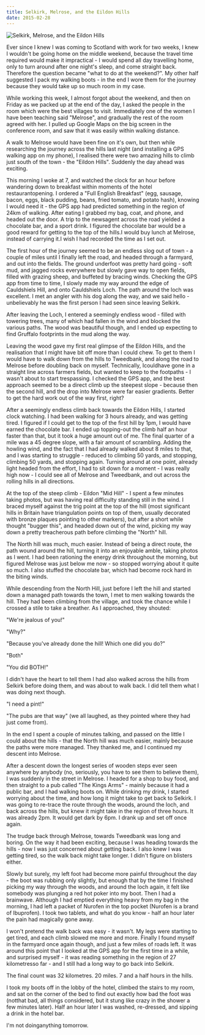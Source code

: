 ```yaml
---
title: Selkirk, Melrose, and the Eildon Hills
date: 2015-02-28
---
```


![Selkirk, Melrose, and the Eildon Hills](https://source.unsplash.com/y7GlIdTUOvo/1600x900)

Ever since I knew I was coming to Scotland with work for two weeks, I knew I wouldn't be going home on the middle weekend, because the travel time required would make it impractical - I would spend all day travelling home, only to turn around after one night's sleep, and come straight back. Therefore the question became "what to do at the weekend?". My other half suggested I pack my walking boots - in the end I wore them for the journey because they would take up so much room in my case.

While working this week, I almost forgot about the weekend, and then on Friday as we packed up at the end of the day, I asked the people in the room which were the best villages to visit. Immediately one of the women I have been teaching said "Melrose", and gradually the rest of the room agreed with her. I pulled up Google Maps on the big screen in the conference room, and saw that it was easily within walking distance.

A walk to Melrose would have been fine on it's own, but then while researching the journey across the hills last night (and installing a GPS walking app on my phone), I realised there were two amazing hills to climb just south of the town - the "Eildon Hills". Suddenly the day ahead was exciting.

This morning I woke at 7, and watched the clock for an hour before wandering down to breakfast within moments of the hotel restaurantopening. I ordered a "Full English Breakfast" (egg, sausage, bacon, eggs, black pudding, beans, fried tomato, and potato hash), knowing I would need it - the GPS app had predicted something in the region of 24km of walking. After eating I grabbed my bag, coat, and phone, and headed out the door. A trip to the newsagent across the road yielded a chocolate bar, and a sport drink. I figured the chocolate bar would be a good reward for getting to the top of the hills.I would buy lunch at Melrose, instead of carrying it.I wish I had recorded the time as I set out.

The first hour of the journey seemed to be an endless slog out of town - a couple of miles until I finally left the road, and headed through a farmyard, and out into the fields. The ground underfoot was pretty hard going - soft mud, and jagged rocks everywhere but slowly gave way to open fields, filled with grazing sheep, and buffeted by bracing winds. Checking the GPS app from time to time, I slowly made my way around the edge of Cauldshiels Hill, and onto Cauldshiels Loch. The path around the loch was excellent. I met an angler with his dog along the way, and we said hello - unbelievably he was the first person I had seen since leaving Selkirk.

After leaving the Loch, I entered a seemingly endless wood - filled with towering trees, many of which had fallen in the wind and blocked the various paths. The wood was beautiful though, and I ended up expecting to find Gruffalo footprints in the mud along the way.

Leaving the wood gave my first real glimpse of the Eildon Hills, and the realisation that I might have bit off more than I could chew. To get to them I would have to walk down from the hills to Tweedbank, and along the road to Melrose before doubling back on myself. Technically, Icouldhave gone in a straight line across farmers fields, but wanted to keep to the footpaths - I wasn't about to start trespassing. I checked the GPS app, and the best approach seemed to be a direct climb up the steepest slope - because then the second hill, and the drop into Melrose were far easier gradients. Better to get the hard work out of the way first, right?

After a seemingly endless climb back towards the Eildon Hills, I started clock watching. I had been walking for 3 hours already, and was getting tired. I figured if I could get to the top of the first hill by 1pm, I would have earned the chocolate bar. I ended up topping-out the climb half an hour faster than that, but it took a huge amount out of me. The final quarter of a mile was a 45 degree slope, with a fair amount of scrambling. Adding the howling wind, and the fact that I had already walked about 8 miles to that, and I was starting to struggle - reduced to climbing 50 yards, and stopping, climbing 50 yards, and stopping again. Turning around at one point, already light headed from the effort, I had to sit down for a moment - I was really high now - I could see all of Melrose and Tweedbank, and out across the rolling hills in all directions.

At the top of the steep climb - Eildon "Mid Hill" - I spent a few minutes taking photos, but was having real difficulty standing still in the wind. I braced myself against the trig point at the top of the hill (most significant hills in Britain have triangulation points on top of them, usually decorated with bronze plaques pointing to other markers), but after a short while thought "bugger this", and headed down out of the wind, picking my way down a pretty treacherous path before climbing the "North" hill.

The North hill was much, much easier. Instead of being a direct route, the path wound around the hill, turning it into an enjoyable amble, taking photos as I went. I had been rationing the energy drink throughout the morning, but figured Melrose was just below me now - so stopped worrying about it quite so much. I also stuffed the chocolate bar, which had become rock hard in the biting winds.

While descending from the North Hill, just before I left the hill and started down a managed path towards the town, I met to men walking towards the hill. They had been climbing from the village, and took the chance while I crossed a stile to take a breather. As I approached, they shouted:

"We're jealous of you!"

"Why?"

"Because you've already done the hill! Which one did you do?"

"Both"

"You did BOTH!"

I didn't have the heart to tell them I had also walked across the hills from Selkirk before doing them, and was about to walk back. I did tell them what I was doing next though.

"I need a pint!"

"The pubs are that way" (we all laughed, as they pointed where they had just come from).

In the end I spent a couple of minutes talking, and passed on the little I could about the hills - that the North hill was much easier, mainly because the paths were more managed. They thanked me, and I continued my descent into Melrose.

After a descent down the longest series of wooden steps ever seen anywhere by anybody (no, seriously, you have to see them to believe them), I was suddenly in the street in Melrose. I headed for a shop to buy food, and then straight to a pub called "The Kings Arms" - mainly because it had a public bar, and I had walking boots on. While drinking my drink, I started worrying about the time, and how long it might take to get back to Selkirk. I was going to re-trace the route through the woods, around the loch, and back across the hills, but knew it might take in the region of three hours. It was already 2pm. It would get dark by 6pm. I drank up and set off once again.

The trudge back through Melrose, towards Tweedbank was long and boring. On the way it had been exciting, because I was heading towards the hills - now I was just concerned about getting back. I also knew I was getting tired, so the walk back might take longer. I didn't figure on blisters either.

Slowly but surely, my left foot had become more painful throughout the day - the boot was rubbing only slightly, but enough that by the time I finished picking my way through the woods, and around the loch again, it felt like somebody was plunging a red hot poker into my boot. Then I had a brainwave. Although I had emptied everything heavy from my bag in the morning, I had left a packet of Nurofen in the top pocket (Nurofen is a brand of Ibuprofen). I took two tablets, and what do you know - half an hour later the pain had magically gone away.

I won't pretend the walk back was easy - it wasn't. My legs were starting to get tired, and each climb slowed me more and more. Finally I found myself in the farmyard once again though, and just a few miles of roads left. It was around this point that I looked at the GPS app for the first time in a while, and surprised myself - it was reading something in the region of 27 kilometresso far - and I still had a long way to go back into Selkirk.

The final count was 32 kilometres. 20 miles. 7 and a half hours in the hills.

I took my boots off in the lobby of the hotel, climbed the stairs to my room, and sat on the corner of the bed to find out exactly how bad the foot was (notthat bad, all things considered, but it stung like crazy in the shower a few minutes later). Half an hour later I was washed, re-dressed, and sipping a drink in the hotel bar.

I'm not doinganything tomorrow.